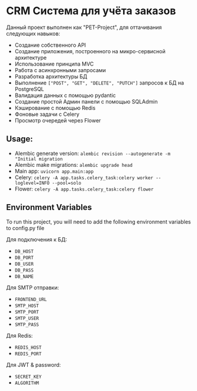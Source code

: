 # CRM Система для учёта заказов

Данный проект выполнен как "PET-Project", для оттачивания следующих навыков:
- Создание собственного API
- Создание приложения, построенного на микро-сервисной архитектуре
- Использование принципа MVC
- Работа с асинхронными запросами
- Разработка архитектуры БД
- Выполнение ``["POST", "GET", "DELETE", "PUTCH"]`` запросов к БД на PostgreSQL
- Валидация данных с помощью pydantic
- Создание простой Админ панели с помощью SQLAdmin
- Кэширование с помощью Redis
- Фоновые задачи с Celery
- Просмотр очередей через Flower

## Usage:
- Alembic generate version:
``alembic revision --autogenerate -m "Initial migration``
- Alembic make migrations:
``alembic upgrade head``
- Main app: ``uvicorn app.main:app``
- Celery: ``celery -A app.tasks.celery_task:celery worker --loglevel=INFO --pool=solo``
- Flower: ``celery -A app.tasks.celery_task:celery flower``

## Environment Variables

To run this project, you will need to add the following environment variables to config.py file

Для подключения к БД:
- `DB_HOST`
- `DB_PORT`
- `DB_USER`
- `DB_PASS`
- `DB_NAME`

Для SMTP отправки:
- `FRONTEND_URL`
- `SMTP_HOST`
- `SMTP_PORT`
- `SMTP_USER`
- `SMTP_PASS`

Для Redis:
- `REDIS_HOST`
- `REDIS_PORT`

Для JWT & password:
- `SECRET_KEY`
- `ALGORITHM`